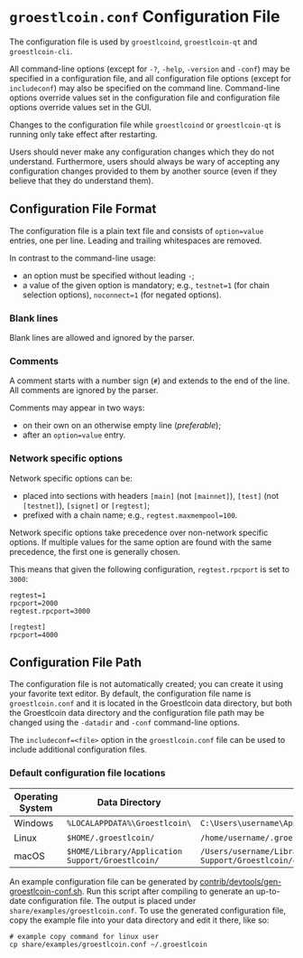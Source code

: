 # `groestlcoin.conf` Configuration File

The configuration file is used by `groestlcoind`, `groestlcoin-qt` and `groestlcoin-cli`.

All command-line options (except for `-?`, `-help`, `-version` and `-conf`) may be specified in a configuration file, and all configuration file options (except for `includeconf`) may also be specified on the command line. Command-line options override values set in the configuration file and configuration file options override values set in the GUI.

Changes to the configuration file while `groestlcoind` or `groestlcoin-qt` is running only take effect after restarting.

Users should never make any configuration changes which they do not understand. Furthermore, users should always be wary of accepting any configuration changes provided to them by another source (even if they believe that they do understand them).

## Configuration File Format

The configuration file is a plain text file and consists of `option=value` entries, one per line. Leading and trailing whitespaces are removed.

In contrast to the command-line usage:
- an option must be specified without leading `-`;
- a value of the given option is mandatory; e.g., `testnet=1` (for chain selection options), `noconnect=1` (for negated options).

### Blank lines

Blank lines are allowed and ignored by the parser.

### Comments

A comment starts with a number sign (`#`) and extends to the end of the line. All comments are ignored by the parser.

Comments may appear in two ways:
- on their own on an otherwise empty line (_preferable_);
- after an `option=value` entry.

### Network specific options

Network specific options can be:
- placed into sections with headers `[main]` (not `[mainnet]`), `[test]` (not `[testnet]`), `[signet]` or `[regtest]`;
- prefixed with a chain name; e.g., `regtest.maxmempool=100`.

Network specific options take precedence over non-network specific options.
If multiple values for the same option are found with the same precedence, the
first one is generally chosen.

This means that given the following configuration, `regtest.rpcport` is set to `3000`:

```
regtest=1
rpcport=2000
regtest.rpcport=3000

[regtest]
rpcport=4000
```

## Configuration File Path

The configuration file is not automatically created; you can create it using your favorite text editor. By default, the configuration file name is `groestlcoin.conf` and it is located in the Groestlcoin data directory, but both the Groestlcoin data directory and the configuration file path may be changed using the `-datadir` and `-conf` command-line options.

The `includeconf=<file>` option in the `groestlcoin.conf` file can be used to include additional configuration files.

### Default configuration file locations

Operating System | Data Directory | Example Path
-- | -- | --
Windows | `%LOCALAPPDATA%\Groestlcoin\` | `C:\Users\username\AppData\Local\Groestlcoin\groestlcoin.conf`
Linux | `$HOME/.groestlcoin/` | `/home/username/.groestlcoin/groestlcoin.conf`
macOS | `$HOME/Library/Application Support/Groestlcoin/` | `/Users/username/Library/Application Support/Groestlcoin/groestlcoin.conf`

An example configuration file can be generated by [contrib/devtools/gen-groestlcoin-conf.sh](../contrib/devtools/gen-groestlcoin-conf.sh).
Run this script after compiling to generate an up-to-date configuration file.
The output is placed under `share/examples/groestlcoin.conf`.
To use the generated configuration file, copy the example file into your data directory and edit it there, like so:

```
# example copy command for linux user
cp share/examples/groestlcoin.conf ~/.groestlcoin
```
